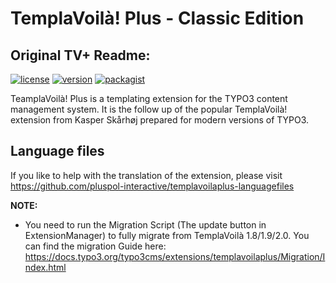 TemplaVoilà! Plus - Classic Edition
===================================











Original TV+ Readme:
----------


[![license](https://img.shields.io/github/license/pluspol-interactive/templavoilaplus.svg)](https://www.gnu.org/licenses/old-licenses/gpl-2.0-standalone.html)
[![version](https://img.shields.io/badge/TER_version-7.3.3-green.svg)](https://extensions.typo3.org/extension/templavoilaplus)
[![packagist](https://img.shields.io/packagist/v/templavoilaplus/templavoilaplus.svg)](https://packagist.org/packages/templavoilaplus/templavoilaplus)

TeamplaVoilà! Plus is a templating extension for the TYPO3 content management system. It is the follow up of the popular
TemplaVoilà! extension from Kasper Skårhøj prepared for modern versions of TYPO3.

Language files
--------------

If you like to help with the translation of the extension, please visit https://github.com/pluspol-interactive/templavoilaplus-languagefiles

**NOTE:**
*   You need to run the Migration Script (The update button in ExtensionManager) to fully migrate from TemplaVoilà 1.8/1.9/2.0.
    You can find the migration Guide here: https://docs.typo3.org/typo3cms/extensions/templavoilaplus/Migration/Index.html
